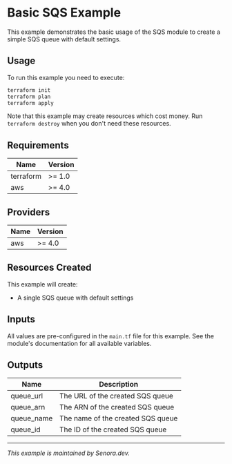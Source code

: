 # Basic SQS Example

This example demonstrates the basic usage of the SQS module to create a simple SQS queue with default settings.

## Usage

To run this example you need to execute:

```bash
terraform init
terraform plan
terraform apply
```

Note that this example may create resources which cost money. Run `terraform destroy` when you don't need these resources.

## Requirements

| Name      | Version |
|-----------|---------|
| terraform | >= 1.0  |
| aws       | >= 4.0  |

## Providers

| Name | Version |
|------|---------|
| aws  | >= 4.0  |

## Resources Created

This example will create:

* A single SQS queue with default settings

## Inputs

All values are pre-configured in the `main.tf` file for this example. See the module's documentation for all available variables.

## Outputs

| Name      | Description                        |
|-----------|------------------------------------|
| queue_url | The URL of the created SQS queue   |
| queue_arn | The ARN of the created SQS queue   |
| queue_name| The name of the created SQS queue  |
| queue_id  | The ID of the created SQS queue    |

---

*This example is maintained by Senora.dev.* 